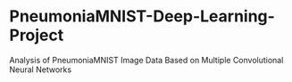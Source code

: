 # PneumoniaMNIST-Deep-Learning-Project
Analysis of PneumoniaMNIST Image Data Based on Multiple Convolutional Neural Networks
